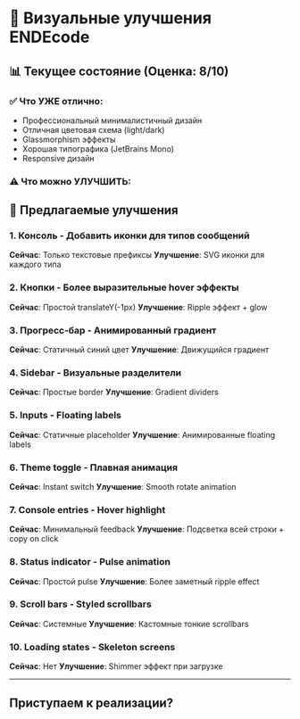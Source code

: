 # 🎨 Визуальные улучшения ENDEcode

## 📊 Текущее состояние (Оценка: 8/10)

### ✅ Что УЖЕ отлично:
- Профессиональный минималистичный дизайн
- Отличная цветовая схема (light/dark)
- Glassmorphism эффекты
- Хорошая типографика (JetBrains Mono)
- Responsive дизайн

### ⚠️ Что можно УЛУЧШИТЬ:

## 🎯 Предлагаемые улучшения

### 1. **Консоль - Добавить иконки для типов сообщений**
**Сейчас**: Только текстовые префиксы
**Улучшение**: SVG иконки для каждого типа

### 2. **Кнопки - Более выразительные hover эффекты**
**Сейчас**: Простой translateY(-1px)
**Улучшение**: Ripple эффект + glow

### 3. **Прогресс-бар - Анимированный градиент**
**Сейчас**: Статичный синий цвет
**Улучшение**: Движущийся градиент

### 4. **Sidebar - Визуальные разделители**
**Сейчас**: Простые border
**Улучшение**: Gradient dividers

### 5. **Inputs - Floating labels**
**Сейчас**: Статичные placeholder
**Улучшение**: Анимированные floating labels

### 6. **Theme toggle - Плавная анимация**
**Сейчас**: Instant switch
**Улучшение**: Smooth rotate animation

### 7. **Console entries - Hover highlight**
**Сейчас**: Минимальный feedback
**Улучшение**: Подсветка всей строки + copy on click

### 8. **Status indicator - Pulse animation**
**Сейчас**: Простой pulse
**Улучшение**: Более заметный ripple effect

### 9. **Scroll bars - Styled scrollbars**
**Сейчас**: Системные
**Улучшение**: Кастомные тонкие scrollbars

### 10. **Loading states - Skeleton screens**
**Сейчас**: Нет
**Улучшение**: Shimmer эффект при загрузке

---

## Приступаем к реализации?
